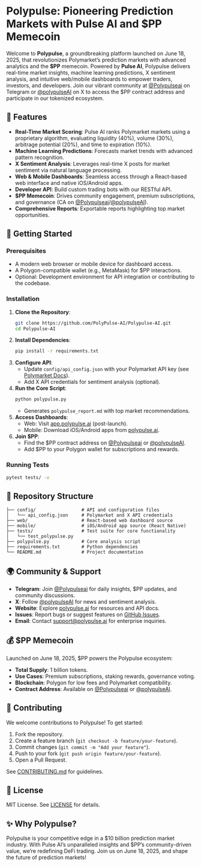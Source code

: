 # Polypulse: Pioneering Prediction Markets with Pulse AI and $PP Memecoin

Welcome to **Polypulse**, a groundbreaking platform launched on June 18, 2025, that revolutionizes Polymarket’s prediction markets with advanced analytics and the **$PP** memecoin. Powered by **Pulse AI**, Polypulse delivers real-time market insights, machine learning predictions, X sentiment analysis, and intuitive web/mobile dashboards to empower traders, investors, and developers. Join our vibrant community at [@Polypulseai](https://t.me/Polypulseai) on Telegram or [@polypulseAI](https://x.com/polypulseAI) on X to access the $PP contract address and participate in our tokenized ecosystem.

## 🌟 Features

- **Real-Time Market Scoring**: Pulse AI ranks Polymarket markets using a proprietary algorithm, evaluating liquidity (40%), volume (30%), arbitrage potential (20%), and time to expiration (10%).
- **Machine Learning Predictions**: Forecasts market trends with advanced pattern recognition.
- **X Sentiment Analysis**: Leverages real-time X posts for market sentiment via natural language processing.
- **Web & Mobile Dashboards**: Seamless access through a React-based web interface and native iOS/Android apps.
- **Developer API**: Build custom trading bots with our RESTful API.
- **$PP Memecoin**: Drives community engagement, premium subscriptions, and governance (CA on [@Polypulseai](https://t.me/Polypulseai)/[@polypulseAI](https://x.com/polypulseAI)).
- **Comprehensive Reports**: Exportable reports highlighting top market opportunities.

## 🚀 Getting Started

### Prerequisites
- A modern web browser or mobile device for dashboard access.
- A Polygon-compatible wallet (e.g., MetaMask) for $PP interactions.
- Optional: Development environment for API integration or contributing to the codebase.

### Installation
1. **Clone the Repository**:
   ```bash
   git clone https://github.com/PolyPulse-AI/Polypulse-AI.git
   cd Polypulse-AI
   ```
2. **Install Dependencies**:
   ```bash
   pip install -r requirements.txt
   ```
3. **Configure API**:
   - Update `config/api_config.json` with your Polymarket API key (see [Polymarket Docs](https://docs.polymarket.com)).
   - Add X API credentials for sentiment analysis (optional).
4. **Run the Core Script**:
   ```bash
   python polypulse.py
   ```
   - Generates `polypulse_report.md` with top market recommendations.
5. **Access Dashboards**:
   - Web: Visit [app.polypulse.ai](https://app.polypulse.ai) (post-launch).
   - Mobile: Download iOS/Android apps from [polypulse.ai](https://www.polypulse.ai).
6. **Join $PP**:
   - Find the $PP contract address on [@Polypulseai](https://t.me/Polypulseai) or [@polypulseAI](https://x.com/polypulseAI).
   - Add $PP to your Polygon wallet for subscriptions and rewards.

### Running Tests
```bash
pytest tests/ -v
```

## 📂 Repository Structure
```
├── config/                 # API and configuration files
│   └── api_config.json     # Polymarket and X API credentials
├── web/                    # React-based web dashboard source
├── mobile/                 # iOS/Android app source (React Native)
├── tests/                  # Test suite for core functionality
│   └── test_polypulse.py
├── polypulse.py            # Core analysis script
├── requirements.txt        # Python dependencies
└── README.md               # Project documentation
```

## 🌍 Community & Support
- **Telegram**: Join [@Polypulseai](https://t.me/Polypulseai) for daily insights, $PP updates, and community discussions.
- **X**: Follow [@polypulseAI](https://x.com/polypulseAI) for news and sentiment analysis.
- **Website**: Explore [polypulse.ai](https://www.polypulse.ai) for resources and API docs.
- **Issues**: Report bugs or suggest features on [GitHub Issues](https://github.com/PolyPulse-AI/Polypulse-AI/issues).
- **Email**: Contact [support@polypulse.ai](mailto:support@polypulse.ai) for enterprise inquiries.

## 💰 $PP Memecoin
Launched on June 18, 2025, $PP powers the Polypulse ecosystem:
- **Total Supply**: 1 billion tokens.
- **Use Cases**: Premium subscriptions, staking rewards, governance voting.
- **Blockchain**: Polygon for low fees and Polymarket compatibility.
- **Contract Address**: Available on [@Polypulseai](https://t.me/Polypulseai) or [@polypulseAI](https://x.com/polypulseAI).

## 🤝 Contributing
We welcome contributions to Polypulse! To get started:
1. Fork the repository.
2. Create a feature branch (`git checkout -b feature/your-feature`).
3. Commit changes (`git commit -m "Add your feature"`).
4. Push to your fork (`git push origin feature/your-feature`).
5. Open a Pull Request.

See [CONTRIBUTING.md](CONTRIBUTING.md) for guidelines.

## 📜 License
MIT License. See [LICENSE](LICENSE) for details.

## ✨ Why Polypulse?
Polypulse is your competitive edge in a $10 billion prediction market industry. With Pulse AI’s unparalleled insights and $PP’s community-driven value, we’re redefining DeFi trading. Join us on June 18, 2025, and shape the future of prediction markets!